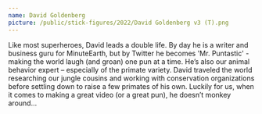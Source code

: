 ```yaml
---
name: David Goldenberg
picture: /public/stick-figures/2022/David Goldenberg v3 (T).png
---
```


Like most superheroes, David leads a double life. By day he is a writer and business guru for MinuteEarth, but by Twitter he becomes 'Mr. Puntastic' - making the world laugh (and groan) one pun at a time. He’s also our animal behavior expert – especially of the primate variety. David traveled the world researching our jungle cousins and working with conservation organizations before settling down to raise a few primates of his own.  Luckily for us, when it comes to making a great video (or a great pun), he doesn’t monkey around...
